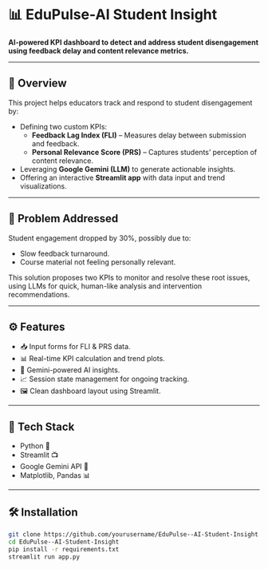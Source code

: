 # 📊 EduPulse-AI Student Insight

**AI-powered KPI dashboard to detect and address student disengagement using feedback delay and content relevance metrics.**

---

## 🚀 Overview

This project helps educators track and respond to student disengagement by:

- Defining two custom KPIs:
  - **Feedback Lag Index (FLI)** – Measures delay between submission and feedback.
  - **Personal Relevance Score (PRS)** – Captures students’ perception of content relevance.
- Leveraging **Google Gemini (LLM)** to generate actionable insights.
- Offering an interactive **Streamlit app** with data input and trend visualizations.

---

## 🧠 Problem Addressed

Student engagement dropped by 30%, possibly due to:
- Slow feedback turnaround.
- Course material not feeling personally relevant.

This solution proposes two KPIs to monitor and resolve these root issues, using LLMs for quick, human-like analysis and intervention recommendations.

---

## ⚙️ Features

- 📥 Input forms for FLI & PRS data.
- 📊 Real-time KPI calculation and trend plots.
- 🤖 Gemini-powered AI insights.
- 📈 Session state management for ongoing tracking.
- 🖼️ Clean dashboard layout using Streamlit.

---

## 📂 Tech Stack

- Python 🐍
- Streamlit 📺
- Google Gemini API 🤖
- Matplotlib, Pandas 📊

---

## 🛠️ Installation

```bash
git clone https://github.com/yourusername/EduPulse--AI-Student-Insight.git
cd EduPulse--AI-Student-Insight
pip install -r requirements.txt
streamlit run app.py
```




